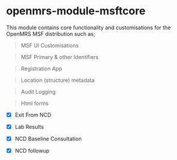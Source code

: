openmrs-module-msftcore
==========================

This module contains core functionality and customisations for the OpenMRS MSF distribution such as;

> MSF UI Customisations

> MSF Primary & other Identifiers

> Registration App

> Location (structure) metadata

> Audit Logging

> Html forms
- [x] Exit From NCD
- [x] Lab Results
- [x] NCD Baseline Consultation
- [x] NCD followup


